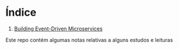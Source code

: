 
# Índice
1. [Building Event-Driven Microservices](EventDrivenMicroservices/README.md)


Este repo contém algumas notas relativas a alguns estudos e leituras